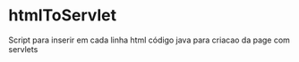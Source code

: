 # htmlToServlet
Script para inserir em cada linha html código java para criacao da page com servlets

